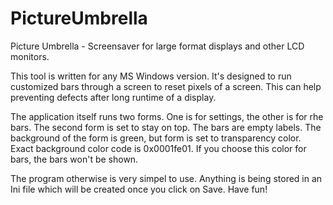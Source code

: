 # PictureUmbrella
Picture Umbrella - Screensaver for large format displays and other LCD monitors.

This tool is written for any MS Windows version.
It's designed to run customized bars through a screen to reset pixels of a screen.
This can help preventing defects after long runtime of a display.

The application itself runs two forms. One is for settings, the other is for rhe bars.
The second form is set to stay on top. The bars are empty labels.
The background of the form is green, but form is set to transparency color.
Exact background color code is 0x0001fe01.
If you choose this color for bars, the bars won't be shown.

The program otherwise is very simpel to use. Anything is being stored in an Ini file which will be created once you click on Save.
Have fun!
